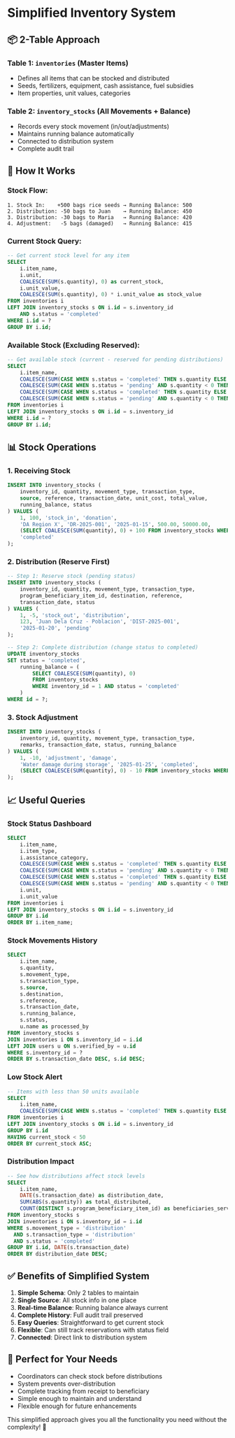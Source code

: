 # Simplified Inventory System

## 📦 **2-Table Approach**

### **Table 1: `inventories` (Master Items)**
- Defines all items that can be stocked and distributed
- Seeds, fertilizers, equipment, cash assistance, fuel subsidies
- Item properties, unit values, categories

### **Table 2: `inventory_stocks` (All Movements + Balance)**
- Records every stock movement (in/out/adjustments)
- Maintains running balance automatically
- Connected to distribution system
- Complete audit trail

## 🔄 **How It Works**

### **Stock Flow:**
```
1. Stock In:    +500 bags rice seeds → Running Balance: 500
2. Distribution: -50 bags to Juan    → Running Balance: 450  
3. Distribution: -30 bags to Maria   → Running Balance: 420
4. Adjustment:   -5 bags (damaged)   → Running Balance: 415
```

### **Current Stock Query:**
```sql
-- Get current stock level for any item
SELECT 
    i.item_name,
    i.unit,
    COALESCE(SUM(s.quantity), 0) as current_stock,
    i.unit_value,
    COALESCE(SUM(s.quantity), 0) * i.unit_value as stock_value
FROM inventories i
LEFT JOIN inventory_stocks s ON i.id = s.inventory_id 
    AND s.status = 'completed'
WHERE i.id = ?
GROUP BY i.id;
```

### **Available Stock (Excluding Reserved):**
```sql
-- Get available stock (current - reserved for pending distributions)
SELECT 
    i.item_name,
    COALESCE(SUM(CASE WHEN s.status = 'completed' THEN s.quantity ELSE 0 END), 0) as current_stock,
    COALESCE(SUM(CASE WHEN s.status = 'pending' AND s.quantity < 0 THEN ABS(s.quantity) ELSE 0 END), 0) as reserved_stock,
    COALESCE(SUM(CASE WHEN s.status = 'completed' THEN s.quantity ELSE 0 END), 0) - 
    COALESCE(SUM(CASE WHEN s.status = 'pending' AND s.quantity < 0 THEN ABS(s.quantity) ELSE 0 END), 0) as available_stock
FROM inventories i
LEFT JOIN inventory_stocks s ON i.id = s.inventory_id
WHERE i.id = ?
GROUP BY i.id;
```

## 📊 **Stock Operations**

### **1. Receiving Stock**
```sql
INSERT INTO inventory_stocks (
    inventory_id, quantity, movement_type, transaction_type,
    source, reference, transaction_date, unit_cost, total_value,
    running_balance, status
) VALUES (
    1, 100, 'stock_in', 'donation',
    'DA Region X', 'DR-2025-001', '2025-01-15', 500.00, 50000.00,
    (SELECT COALESCE(SUM(quantity), 0) + 100 FROM inventory_stocks WHERE inventory_id = 1 AND status = 'completed'),
    'completed'
);
```

### **2. Distribution (Reserve First)**
```sql
-- Step 1: Reserve stock (pending status)
INSERT INTO inventory_stocks (
    inventory_id, quantity, movement_type, transaction_type,
    program_beneficiary_item_id, destination, reference, 
    transaction_date, status
) VALUES (
    1, -5, 'stock_out', 'distribution',
    123, 'Juan Dela Cruz - Poblacion', 'DIST-2025-001',
    '2025-01-20', 'pending'
);

-- Step 2: Complete distribution (change status to completed)
UPDATE inventory_stocks 
SET status = 'completed',
    running_balance = (
        SELECT COALESCE(SUM(quantity), 0) 
        FROM inventory_stocks 
        WHERE inventory_id = 1 AND status = 'completed'
    )
WHERE id = ?;
```

### **3. Stock Adjustment**
```sql
INSERT INTO inventory_stocks (
    inventory_id, quantity, movement_type, transaction_type,
    remarks, transaction_date, status, running_balance
) VALUES (
    1, -10, 'adjustment', 'damage',
    'Water damage during storage', '2025-01-25', 'completed',
    (SELECT COALESCE(SUM(quantity), 0) - 10 FROM inventory_stocks WHERE inventory_id = 1 AND status = 'completed')
);
```

## 📈 **Useful Queries**

### **Stock Status Dashboard**
```sql
SELECT 
    i.item_name,
    i.item_type,
    i.assistance_category,
    COALESCE(SUM(CASE WHEN s.status = 'completed' THEN s.quantity ELSE 0 END), 0) as current_stock,
    COALESCE(SUM(CASE WHEN s.status = 'pending' AND s.quantity < 0 THEN ABS(s.quantity) ELSE 0 END), 0) as reserved_stock,
    COALESCE(SUM(CASE WHEN s.status = 'completed' THEN s.quantity ELSE 0 END), 0) - 
    COALESCE(SUM(CASE WHEN s.status = 'pending' AND s.quantity < 0 THEN ABS(s.quantity) ELSE 0 END), 0) as available_stock,
    i.unit,
    i.unit_value
FROM inventories i
LEFT JOIN inventory_stocks s ON i.id = s.inventory_id
GROUP BY i.id
ORDER BY i.item_name;
```

### **Stock Movements History**
```sql
SELECT 
    i.item_name,
    s.quantity,
    s.movement_type,
    s.transaction_type,
    s.source,
    s.destination,
    s.reference,
    s.transaction_date,
    s.running_balance,
    s.status,
    u.name as processed_by
FROM inventory_stocks s
JOIN inventories i ON s.inventory_id = i.id
LEFT JOIN users u ON s.verified_by = u.id
WHERE s.inventory_id = ?
ORDER BY s.transaction_date DESC, s.id DESC;
```

### **Low Stock Alert**
```sql
-- Items with less than 50 units available
SELECT 
    i.item_name,
    COALESCE(SUM(CASE WHEN s.status = 'completed' THEN s.quantity ELSE 0 END), 0) as current_stock
FROM inventories i
LEFT JOIN inventory_stocks s ON i.id = s.inventory_id
GROUP BY i.id
HAVING current_stock < 50
ORDER BY current_stock ASC;
```

### **Distribution Impact**
```sql
-- See how distributions affect stock levels
SELECT 
    i.item_name,
    DATE(s.transaction_date) as distribution_date,
    SUM(ABS(s.quantity)) as total_distributed,
    COUNT(DISTINCT s.program_beneficiary_item_id) as beneficiaries_served
FROM inventory_stocks s
JOIN inventories i ON s.inventory_id = i.id
WHERE s.movement_type = 'distribution' 
  AND s.transaction_type = 'distribution'
  AND s.status = 'completed'
GROUP BY i.id, DATE(s.transaction_date)
ORDER BY distribution_date DESC;
```

## ✅ **Benefits of Simplified System**

1. **Simple Schema**: Only 2 tables to maintain
2. **Single Source**: All stock info in one place
3. **Real-time Balance**: Running balance always current
4. **Complete History**: Full audit trail preserved
5. **Easy Queries**: Straightforward to get current stock
6. **Flexible**: Can still track reservations with status field
7. **Connected**: Direct link to distribution system

## 🎯 **Perfect for Your Needs**

- Coordinators can check stock before distributions
- System prevents over-distribution
- Complete tracking from receipt to beneficiary
- Simple enough to maintain and understand
- Flexible enough for future enhancements

This simplified approach gives you all the functionality you need without the complexity! 🌾